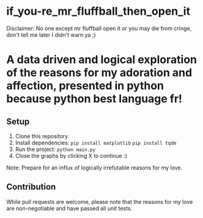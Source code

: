 # if_you-re_mr_fluffball_then_open_it

Disclaimer: No one except mr fluffball open it or you may die from cringe, don't tell me later I didn't warn ya ;)

# A data driven and logical exploration of the reasons for my adoration and affection, presented in python because python best language fr!

## Setup

1. Clone this repository
2. Install dependencies: `pip install matplotlib`  `pip install tqdm`
3. Run the project: `python main.py`
4. Close the graphs by clicking X to continue :)

Note: Prepare for an influx of logically irrefutable reasons for my love.

## Contribution

While pull requests are welcome, please note that the reasons for my love are non-negotiable and have passed all unit tests.